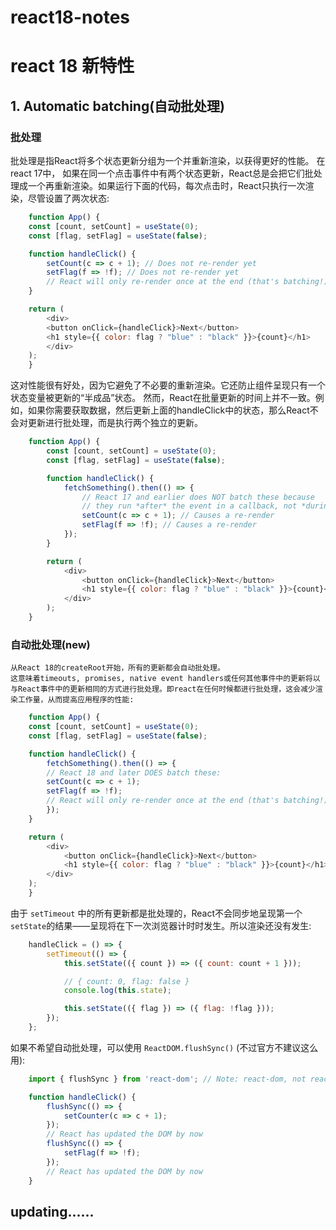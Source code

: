 # react18-notes
# react 18 新特性

## 1. Automatic batching(自动批处理)
### 批处理
批处理是指React将多个状态更新分组为一个并重新渲染，以获得更好的性能。
在react 17中， 如果在同一个点击事件中有两个状态更新，React总是会把它们批处理成一个再重新渲染。如果运行下面的代码，每次点击时，React只执行一次渲染，尽管设置了两次状态:
```JavaScript
    function App() {
    const [count, setCount] = useState(0);
    const [flag, setFlag] = useState(false);

    function handleClick() {
        setCount(c => c + 1); // Does not re-render yet
        setFlag(f => !f); // Does not re-render yet
        // React will only re-render once at the end (that's batching!)
    }

    return (
        <div>
        <button onClick={handleClick}>Next</button>
        <h1 style={{ color: flag ? "blue" : "black" }}>{count}</h1>
        </div>
    );
    }
```
这对性能很有好处，因为它避免了不必要的重新渲染。它还防止组件呈现只有一个状态变量被更新的“半成品”状态。
然而，React在批量更新的时间上并不一致。例如，如果你需要获取数据，然后更新上面的handleClick中的状态，那么React不会对更新进行批处理，而是执行两个独立的更新。
``` JavaScript
    function App() {
        const [count, setCount] = useState(0);
        const [flag, setFlag] = useState(false);

        function handleClick() {
            fetchSomething().then(() => {
                // React 17 and earlier does NOT batch these because
                // they run *after* the event in a callback, not *during* it
                setCount(c => c + 1); // Causes a re-render
                setFlag(f => !f); // Causes a re-render
            });
        }

        return (
            <div>
                <button onClick={handleClick}>Next</button>
                <h1 style={{ color: flag ? "blue" : "black" }}>{count}</h1>
            </div>
        );
    }
```
### 自动批处理(new)
    从React 18的createRoot开始，所有的更新都会自动批处理。
    这意味着timeouts, promises, native event handlers或任何其他事件中的更新将以与React事件中的更新相同的方式进行批处理。即react在任何时候都进行批处理，这会减少渲染工作量，从而提高应用程序的性能:
``` Javascript
    function App() {
    const [count, setCount] = useState(0);
    const [flag, setFlag] = useState(false);

    function handleClick() {
        fetchSomething().then(() => {
        // React 18 and later DOES batch these:
        setCount(c => c + 1);
        setFlag(f => !f);
        // React will only re-render once at the end (that's batching!)
        });
    }

    return (
        <div>
            <button onClick={handleClick}>Next</button>
            <h1 style={{ color: flag ? "blue" : "black" }}>{count}</h1>
        </div>
    );
    }
```

由于 `setTimeout` 中的所有更新都是批处理的，React不会同步地呈现第一个`setState`的结果——呈现将在下一次浏览器计时时发生。所以渲染还没有发生:
``` Javascript
    handleClick = () => {
        setTimeout(() => {
            this.setState(({ count }) => ({ count: count + 1 }));

            // { count: 0, flag: false }
            console.log(this.state);

            this.setState(({ flag }) => ({ flag: !flag }));
        });
    };
```

如果不希望自动批处理，可以使用 `ReactDOM.flushSync()` (不过官方不建议这么用):
``` Javascript
    import { flushSync } from 'react-dom'; // Note: react-dom, not react

    function handleClick() {
        flushSync(() => {
            setCounter(c => c + 1);
        });
        // React has updated the DOM by now
        flushSync(() => {
            setFlag(f => !f);
        });
        // React has updated the DOM by now
    }
```

## updating......
